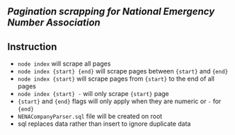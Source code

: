 
## _Pagination scrapping for National Emergency Number Association_


## Instruction

- `node index` will scrape all pages
- `node index {start} {end}` will scrape pages between `{start}` and `{end}`
- `node index {start}` will scrape pages from `{start}` to the end of all pages
- `node index {start} -` will only scrape `{start}` page
- `{start}` and `{end}` flags will only apply when they are numeric or `-` for `{end}`
- `NENACompanyParser.sql` file will be created on root
- sql replaces data rather than insert to ignore duplicate data
